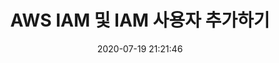 ---
title: AWS IAM 및 IAM 사용자 추가하기
date: 2020-07-19 21:21:46
categories:
  - etc
tags: ["AWS", "IAM"]
publish: false
---